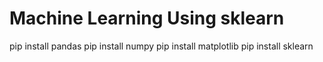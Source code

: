 # Machine Learning Using sklearn

pip install pandas
pip install numpy
pip install matplotlib
pip install sklearn
